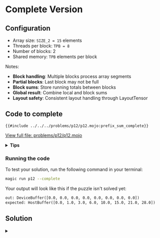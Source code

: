 # Complete Version

## Configuration
- Array size: `SIZE_2 = 15` elements
- Threads per block: `TPB = 8`
- Number of blocks: 2
- Shared memory: `TPB` elements per block

Notes:
- **Block handling**: Multiple blocks process array segments
- **Partial blocks**: Last block may not be full
- **Block sums**: Store running totals between blocks
- **Global result**: Combine local and block sums
- **Layout safety**: Consistent layout handling through LayoutTensor

## Code to complete

```mojo
{{#include ../../../problems/p12/p12.mojo:prefix_sum_complete}}
```
<a href="{{#include ../_includes/repo_url.md}}/blob/main/problems/p12/p12.mojo" class="filename">View full file: problems/p12/p12.mojo</a>

<details>
<summary><strong>Tips</strong></summary>

<div class="solution-tips">

1. Compute local prefix sums like in [Simple Version](./simple.md)
2. Last thread stores block sum at `TPB * (block_idx.x + 1)`
3. Add previous block's sum to current block
4. Handle array bounds for all operations
</div>
</details>

### Running the code

To test your solution, run the following command in your terminal:

```bash
magic run p12 --complete
```

Your output will look like this if the puzzle isn't solved yet:
```txt
out: DeviceBuffer([0.0, 0.0, 0.0, 0.0, 0.0, 0.0, 0.0, 0.0])
expected: HostBuffer([0.0, 1.0, 3.0, 6.0, 10.0, 15.0, 21.0, 28.0])
```

## Solution

<details class="solution-details">
<summary></summary>

```mojo
{{#include ../../../solutions/p12/p12.mojo:prefix_sum_complete_solution}}
```

<div class="solution-explanation">
This solution handles multi-block prefix sum in three main phases:

1. Local prefix sum (per block):
   ```
   Block 0 (8 elements):    [0,1,2,3,4,5,6,7]
   After local prefix sum:  [0,1,3,7,10,16,21,28]

   Block 1 (7 elements):    [8,9,10,11,12,13,14]
   After local prefix sum:  [8,17,27,38,50,63,77]
   ```

2. Block sum communication:
   - Last thread (local_i == TPB-1) in each non-final block
   - Stores its block's sum at next block's start:

   ```mojo
   if local_i == TPB - 1 and block_idx.x < size // TPB - 1:
       out[TPB * (block_idx.x + 1)] = shared[local_i]
   ```

   - Block 0's sum (28) stored at position 8
   - Memory layout: `[0,1,3,7,10,16,21,28 | 28,17,27,38,50,63,77]`
                                          ↑
                                     Block 0's sum

3. Final adjustment:
   - Each block after first adds previous block's sum

   ```mojo
   if block_idx.x > 0 and global_i < size:
       shared[local_i] += out[block_idx.x * TPB - 1]
   ```
   - Block 1: Each element += 28
   - Final result: `[0,1,3,7,10,16,21,28, 36,45,55,66,78,91,105]`

Key implementation details:
- Uses `barrier()` after shared memory operations
- Handles partial blocks (last block size < TPB)
- Guards all operations with proper bounds checking
- Maintains correct thread and block synchronization
- Achieves \\(O(\log n)\\) complexity per block

The solution scales to arbitrary-sized inputs by combining local prefix sums with efficient block-to-block communication.
</div>
</details>
